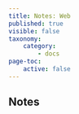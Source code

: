 ```yaml
---
title: Notes: Web
published: true
visible: false
taxonomy:
    category:
        - docs
page-toc:
    active: false
---
```


## Notes
